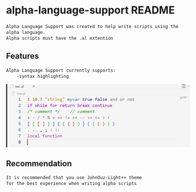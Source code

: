 # alpha-language-support README
    Alpha Language Support was created to help write scripts using the alpha language.
    Alpha scripts must have the .al extention

## Features
    Alpha Language Support currently supports:
        -syntax highlighting

![Syntax Highlighting](images/syntax-highlight.png)

## Recommendation
    It is recommended that you use JohnOuz-Light++ theme
    for the best experience when writing alpha scripts 